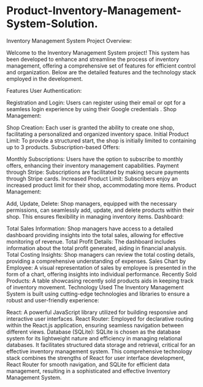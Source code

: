 # Product-Inventory-Management-System-Solution.


Inventory Management System Project Overview:

Welcome to the Inventory Management System project! This system has been developed to enhance and streamline the process of inventory management, offering a comprehensive set of features for efficient control and organization. Below are the detailed features and the technology stack employed in the development.

Features
User Authentication:

Registration and Login: Users can register using their email or opt for a seamless login experience by using their Google credentials .
Shop Management:

Shop Creation: Each user is granted the ability to create one shop, facilitating a personalized and organized inventory space.
Initial Product Limit: To provide a structured start, the shop is initially limited to containing up to 3 products.
Subscription-based Offers:

Monthly Subscriptions: Users have the option to subscribe to monthly offers, enhancing their inventory management capabilities.
Payment through Stripe: Subscriptions are facilitated by making secure payments through Stripe cards.
Increased Product Limit: Subscribers enjoy an increased product limit for their shop, accommodating more items.
Product Management:

Add, Update, Delete: Shop managers, equipped with the necessary permissions, can seamlessly add, update, and delete products within their shop. This ensures flexibility in managing inventory items.
Dashboard:

Total Sales Information: Shop managers have access to a detailed dashboard providing insights into the total sales, allowing for effective monitoring of revenue.
Total Profit Details: The dashboard includes information about the total profit generated, aiding in financial analysis.
Total Costing Insights: Shop managers can review the total costing details, providing a comprehensive understanding of expenses.
Sales Chart by Employee: A visual representation of sales by employee is presented in the form of a chart, offering insights into individual performance.
Recently Sold Products: A table showcasing recently sold products aids in keeping track of inventory movement.
Technology Used
The Inventory Management System is built using cutting-edge technologies and libraries to ensure a robust and user-friendly experience:

React: A powerful JavaScript library utilized for building responsive and interactive user interfaces.
React Router: Employed for declarative routing within the React.js application, ensuring seamless navigation between different views.
Database (SQLite): SQLite is chosen as the database system for its lightweight nature and efficiency in managing relational databases. It facilitates structured data storage and retrieval, critical for an effective inventory management system.
This comprehensive technology stack combines the strengths of React for user interface development, React Router for smooth navigation, and SQLite for efficient data management, resulting in a sophisticated and effective Inventory Management System.




